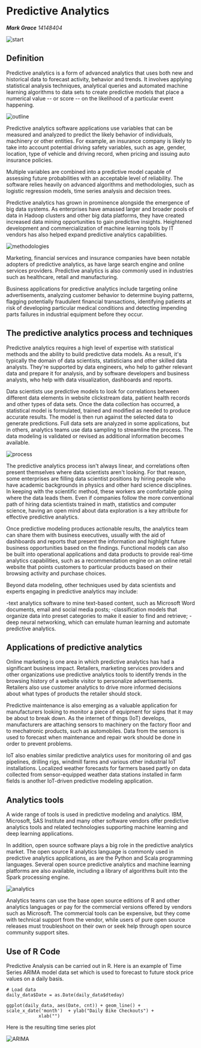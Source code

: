 __Predictive Analytics__
===========================
***Mark Grace**    14148404*

![start](https://raw.githubusercontent.com/ULStats/MA4128Assessment-2018/master/DataEngineering/start.jpg)


## Definition
Predictive analytics is a form of advanced analytics that uses both new and historical data to forecast activity, behavior and trends. It involves applying statistical analysis techniques, analytical queries and automated machine learning algorithms to data sets to create predictive models that place a numerical value -- or score -- on the likelihood of a particular event happening.

![outline](https://raw.githubusercontent.com/ULStats/MA4128Assessment-2018/master/DataEngineering/outline.png)


Predictive analytics software applications use variables that can be measured and analyzed to predict the likely behavior of individuals, machinery or other entities. For example, an insurance company is likely to take into account potential driving safety variables, such as age, gender, location, type of vehicle and driving record, when pricing and issuing auto insurance policies. 

Multiple variables are combined into a predictive model capable of assessing future probabilities with an acceptable level of reliability. The software relies heavily on advanced algorithms and methodologies, such as logistic regression models, time series analysis and decision trees. 

Predictive analytics has grown in prominence alongside the emergence of big data systems. As enterprises have amassed larger and broader pools of data in Hadoop clusters and other big data platforms, they have created increased data mining opportunities to gain predictive insights. Heightened development and commercialization of machine learning tools by IT vendors has also helped expand predictive analytics capabilities.

![methodologies](https://raw.githubusercontent.com/ULStats/MA4128Assessment-2018/master/DataEngineering/methodologies.png)

Marketing, financial services and insurance companies have been notable adopters of predictive analytics, as have large search engine and online services providers. Predictive analytics is also commonly used in industries such as healthcare, retail and manufacturing. 

Business applications for predictive analytics include targeting online advertisements, analyzing customer behavior to determine buying patterns, flagging potentially fraudulent financial transactions, identifying patients at risk of developing particular medical conditions and detecting impending parts failures in industrial equipment before they occur.

## The predictive analytics process and techniques

Predictive analytics requires a high level of expertise with statistical methods and the ability to build predictive data models. As a result, it's typically the domain of data scientists, statisticians and other skilled data analysts. They're supported by data engineers, who help to gather relevant data and prepare it for analysis, and by software developers and business analysts, who help with data visualization, dashboards and reports.

Data scientists use predictive models to look for correlations between different data elements in website clickstream data, patient health records and other types of data sets. Once the data collection has occurred, a statistical model is formulated, trained and modified as needed to produce accurate results. The model is then run against the selected data to generate predictions. Full data sets are analyzed in some applications, but in others, analytics teams use data sampling to streamline the process. The data modeling is validated or revised as additional information becomes available.

![process](https://raw.githubusercontent.com/ULStats/MA4128Assessment-2018/master/DataEngineering/process.png)

The predictive analytics process isn't always linear, and correlations often present themselves where data scientists aren't looking. For that reason, some enterprises are filling data scientist positions by hiring people who have academic backgrounds in physics and other hard science disciplines. In keeping with the scientific method, these workers are comfortable going where the data leads them. Even if companies follow the more conventional path of hiring data scientists trained in math, statistics and computer science, having an open mind about data exploration is a key attribute for effective predictive analytics.

Once predictive modeling produces actionable results, the analytics team can share them with business executives, usually with the aid of dashboards and reports that present the information and highlight future business opportunities based on the findings. Functional models can also be built into operational applications and data products to provide real-time analytics capabilities, such as a recommendation engine on an online retail website that points customers to particular products based on their browsing activity and purchase choices.

Beyond data modeling, other techniques used by data scientists and experts engaging in predictive analytics may include:

-text analytics software to mine text-based content, such as Microsoft Word documents, email and social media posts;
-classification models that organize data into preset categories to make it easier to find and retrieve; 
-deep neural networking, which can emulate human learning and automate predictive analytics.

## Applications of predictive analytics

Online marketing is one area in which predictive analytics has had a significant business impact. Retailers, marketing services providers and other organizations use predictive analytics tools to identify trends in the browsing history of a website visitor to personalize advertisements. Retailers also use customer analytics to drive more informed decisions about what types of products the retailer should stock.

Predictive maintenance is also emerging as a valuable application for manufacturers looking to monitor a piece of equipment for signs that it may be about to break down. As the internet of things (IoT) develops, manufacturers are attaching sensors to machinery on the factory floor and to mechatronic products, such as automobiles. Data from the sensors is used to forecast when maintenance and repair work should be done in order to prevent problems.

IoT also enables similar predictive analytics uses for monitoring oil and gas pipelines, drilling rigs, windmill farms and various other industrial IoT installations. Localized weather forecasts for farmers based partly on data collected from sensor-equipped weather data stations installed in farm fields is another IoT-driven predictive modeling application.

## Analytics tools

A wide range of tools is used in predictive modeling and analytics. IBM, Microsoft, SAS Institute and many other software vendors offer predictive analytics tools and related technologies supporting machine learning and deep learning applications.

In addition, open source software plays a big role in the predictive analytics market. The open source R analytics language is commonly used in predictive analytics applications, as are the Python and Scala programming languages. Several open source predictive analytics and machine learning platforms are also available, including a library of algorithms built into the Spark processing engine.

![analytics](https://raw.githubusercontent.com/ULStats/MA4128Assessment-2018/master/DataEngineering/analytics.png)

Analytics teams can use the base open source editions of R and other analytics languages or pay for the commercial versions offered by vendors such as Microsoft. The commercial tools can be expensive, but they come with technical support from the vendor, while users of pure open source releases must troubleshoot on their own or seek help through open source community support sites.


## Use of R Code
Predictive Analysis can be carried out in R. Here is an example of Time Series ARIMA model data set which is used to forecast to future stock price values on a daily basis.
```
# Load data
daily_data$Date = as.Date(daily_data$dteday)

ggplot(daily_data, aes(Date, cnt)) + geom_line() + scale_x_date('month')  + ylab("Daily Bike Checkouts") +
            xlab("")
```

Here is the resulting time series plot

![ARIMA](https://raw.githubusercontent.com/ULStats/MA4128Assessment-2018/master/DataEngineering/ARIMA.png)
